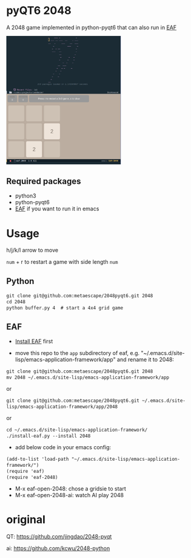 # pyQT6 2048
A 2048 game implemented in python-pyqt6 that can also run in [EAF](https://github.com/emacs-eaf/emacs-application-framework)

<img src="./img/eaf-2048.png" alt="Cover" width="60%"/>

## Required packages
- python3
- python-pyqt6
- [EAF](https://github.com/emacs-eaf/emacs-application-framework) if you want to run it in emacs

# Usage

h/j/k/l arrow to move

`num` + r to restart a game with side length `num`

## Python

```shell
git clone git@github.com:metaescape/2048pyqt6.git 2048
cd 2048
python buffer.py 4  # start a 4x4 grid game
```

## EAF

- [Install EAF](https://github.com/emacs-eaf/emacs-application-framework#install) first

- move this repo to the `app` subdirectory of eaf, e.g. "~/.emacs.d/site-lisp/emacs-application-framework/app"
  and rename it to 2048:
```shell
git clone git@github.com:metaescape/2048pyqt6.git 2048
mv 2048 ~/.emacs.d/site-lisp/emacs-application-framework/app
```

or 

```shell
git clone git@github.com:metaescape/2048pyqt6.git ~/.emacs.d/site-lisp/emacs-application-framework/app/2048
```

or
```shell
cd ~/.emacs.d/site-lisp/emacs-application-framework/
./install-eaf.py --install 2048
```

- add below code in your emacs config:

```Elisp
(add-to-list 'load-path "~/.emacs.d/site-lisp/emacs-application-framework/")
(require 'eaf)
(require 'eaf-2048)
```

- M-x eaf-open-2048: chose a gridsie to start
- M-x eaf-open-2048-ai: watch AI play 2048

# original
QT: https://github.com/jingdao/2048-pyqt 

ai: https://github.com/kcwu/2048-python
